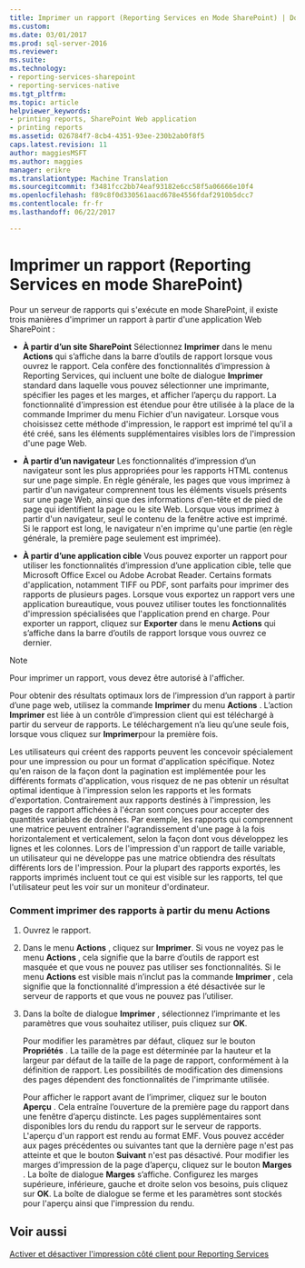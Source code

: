 ```yaml
---
title: Imprimer un rapport (Reporting Services en Mode SharePoint) | Documents Microsoft
ms.custom: 
ms.date: 03/01/2017
ms.prod: sql-server-2016
ms.reviewer: 
ms.suite: 
ms.technology:
- reporting-services-sharepoint
- reporting-services-native
ms.tgt_pltfrm: 
ms.topic: article
helpviewer_keywords:
- printing reports, SharePoint Web application
- printing reports
ms.assetid: 026784f7-8cb4-4351-93ee-230b2ab0f8f5
caps.latest.revision: 11
author: maggiesMSFT
ms.author: maggies
manager: erikre
ms.translationtype: Machine Translation
ms.sourcegitcommit: f3481fcc2bb74eaf93182e6cc58f5a06666e10f4
ms.openlocfilehash: f89c8f0d330561aacd678e4556fdaf2910b5dcc7
ms.contentlocale: fr-fr
ms.lasthandoff: 06/22/2017

---
```

# <a name="print-a-report-reporting-services-in-sharepoint-mode"></a>Imprimer un rapport (Reporting Services en mode SharePoint)
  Pour un serveur de rapports qui s'exécute en mode SharePoint, il existe trois manières d'imprimer un rapport à partir d'une application Web SharePoint :  
  
-   **À partir d’un site SharePoint** Sélectionnez **Imprimer** dans le menu **Actions** qui s’affiche dans la barre d’outils de rapport lorsque vous ouvrez le rapport. Cela confère des fonctionnalités d’impression à Reporting Services, qui incluent une boîte de dialogue **Imprimer** standard dans laquelle vous pouvez sélectionner une imprimante, spécifier les pages et les marges, et afficher l’aperçu du rapport. La fonctionnalité d'impression est étendue pour être utilisée à la place de la commande Imprimer du menu Fichier d'un navigateur. Lorsque vous choisissez cette méthode d'impression, le rapport est imprimé tel qu'il a été créé, sans les éléments supplémentaires visibles lors de l'impression d'une page Web.  
  
-   **À partir d’un navigateur** Les fonctionnalités d’impression d’un navigateur sont les plus appropriées pour les rapports HTML contenus sur une page simple. En règle générale, les pages que vous imprimez à partir d'un navigateur comprennent tous les éléments visuels présents sur une page Web, ainsi que des informations d'en-tête et de pied de page qui identifient la page ou le site Web. Lorsque vous imprimez à partir d'un navigateur, seul le contenu de la fenêtre active est imprimé. Si le rapport est long, le navigateur n'en imprime qu'une partie (en règle générale, la première page seulement est imprimée).  
  
-   **À partir d’une application cible** Vous pouvez exporter un rapport pour utiliser les fonctionnalités d’impression d’une application cible, telle que Microsoft Office Excel ou Adobe Acrobat Reader. Certains formats d'application, notamment TIFF ou PDF, sont parfaits pour imprimer des rapports de plusieurs pages. Lorsque vous exportez un rapport vers une application bureautique, vous pouvez utiliser toutes les fonctionnalités d'impression spécialisées que l'application prend en charge. Pour exporter un rapport, cliquez sur **Exporter** dans le menu **Actions** qui s’affiche dans la barre d’outils de rapport lorsque vous ouvrez ce dernier.  
  
> [!NOTE]  
>  Pour imprimer un rapport, vous devez être autorisé à l'afficher.  
  
 Pour obtenir des résultats optimaux lors de l’impression d’un rapport à partir d’une page web, utilisez la commande **Imprimer** du menu **Actions** . L’action **Imprimer** est liée à un contrôle d’impression client qui est téléchargé à partir du serveur de rapports. Le téléchargement n’a lieu qu’une seule fois, lorsque vous cliquez sur **Imprimer**pour la première fois.  
  
 Les utilisateurs qui créent des rapports peuvent les concevoir spécialement pour une impression ou pour un format d'application spécifique. Notez qu'en raison de la façon dont la pagination est implémentée pour les différents formats d'application, vous risquez de ne pas obtenir un résultat optimal identique à l'impression selon les rapports et les formats d'exportation. Contrairement aux rapports destinés à l'impression, les pages de rapport affichées à l'écran sont conçues pour accepter des quantités variables de données. Par exemple, les rapports qui comprennent une matrice peuvent entraîner l'agrandissement d'une page à la fois horizontalement et verticalement, selon la façon dont vous développez les lignes et les colonnes. Lors de l'impression d'un rapport de taille variable, un utilisateur qui ne développe pas une matrice obtiendra des résultats différents lors de l'impression. Pour la plupart des rapports exportés, les rapports imprimés incluent tout ce qui est visible sur les rapports, tel que l'utilisateur peut les voir sur un moniteur d'ordinateur.  
  
### <a name="how-to-print-reports-from-the-actions-menu"></a>Comment imprimer des rapports à partir du menu Actions  
  
1.  Ouvrez le rapport.  
  
2.  Dans le menu **Actions** , cliquez sur **Imprimer**. Si vous ne voyez pas le menu **Actions** , cela signifie que la barre d’outils de rapport est masquée et que vous ne pouvez pas utiliser ses fonctionnalités. Si le menu **Actions** est visible mais n’inclut pas la commande **Imprimer** , cela signifie que la fonctionnalité d’impression a été désactivée sur le serveur de rapports et que vous ne pouvez pas l’utiliser.  
  
3.  Dans la boîte de dialogue **Imprimer** , sélectionnez l’imprimante et les paramètres que vous souhaitez utiliser, puis cliquez sur **OK**.  
  
     Pour modifier les paramètres par défaut, cliquez sur le bouton **Propriétés** . La taille de la page est déterminée par la hauteur et la largeur par défaut de la taille de la page de rapport, conformément à la définition de rapport. Les possibilités de modification des dimensions des pages dépendent des fonctionnalités de l'imprimante utilisée.  
  
     Pour afficher le rapport avant de l’imprimer, cliquez sur le bouton **Aperçu** . Cela entraîne l’ouverture de la première page du rapport dans une fenêtre d’aperçu distincte. Les pages supplémentaires sont disponibles lors du rendu du rapport sur le serveur de rapports. L'aperçu d'un rapport est rendu au format EMF. Vous pouvez accéder aux pages précédentes ou suivantes tant que la dernière page n'est pas atteinte et que le bouton **Suivant** n'est pas désactivé. Pour modifier les marges d’impression de la page d’aperçu, cliquez sur le bouton **Marges** . La boîte de dialogue **Marges** s’affiche. Configurez les marges supérieure, inférieure, gauche et droite selon vos besoins, puis cliquez sur **OK**. La boîte de dialogue se ferme et les paramètres sont stockés pour l'aperçu ainsi que l'impression du rendu.  
  
## <a name="see-also"></a>Voir aussi  
 [Activer et désactiver l'impression côté client pour Reporting Services](../../reporting-services/report-server/enable-and-disable-client-side-printing-for-reporting-services.md)  
  
  
